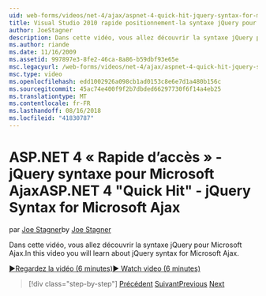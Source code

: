 ```yaml
---
uid: web-forms/videos/net-4/ajax/aspnet-4-quick-hit-jquery-syntax-for-microsoft-ajax
title: Visual Studio 2010 rapide positionnement-la syntaxe jQuery pour Microsoft Ajax | Microsoft Docs
author: JoeStagner
description: Dans cette vidéo, vous allez découvrir la syntaxe jQuery pour Microsoft Ajax.
ms.author: riande
ms.date: 11/16/2009
ms.assetid: 997897e3-8fe2-46ca-8a86-b59dbf93e65e
msc.legacyurl: /web-forms/videos/net-4/ajax/aspnet-4-quick-hit-jquery-syntax-for-microsoft-ajax
msc.type: video
ms.openlocfilehash: edd1002926a098cb1ad0153c8e6e7d1a480b156c
ms.sourcegitcommit: 45ac74e400f9f2b7dbded66297730f6f14a4eb25
ms.translationtype: MT
ms.contentlocale: fr-FR
ms.lasthandoff: 08/16/2018
ms.locfileid: "41830787"
---
```

<a name="aspnet-4-quick-hit---jquery-syntax-for-microsoft-ajax"></a><span data-ttu-id="dc8ee-103">ASP.NET 4 « Rapide d’accès » - jQuery syntaxe pour Microsoft Ajax</span><span class="sxs-lookup"><span data-stu-id="dc8ee-103">ASP.NET 4 "Quick Hit" - jQuery Syntax for Microsoft Ajax</span></span>
====================
<span data-ttu-id="dc8ee-104">par [Joe Stagner](https://github.com/JoeStagner)</span><span class="sxs-lookup"><span data-stu-id="dc8ee-104">by [Joe Stagner](https://github.com/JoeStagner)</span></span>

<span data-ttu-id="dc8ee-105">Dans cette vidéo, vous allez découvrir la syntaxe jQuery pour Microsoft Ajax.</span><span class="sxs-lookup"><span data-stu-id="dc8ee-105">In this video you will learn about jQuery syntax for Microsoft Ajax.</span></span> 

[<span data-ttu-id="dc8ee-106">&#9654;Regardez la vidéo (6 minutes)</span><span class="sxs-lookup"><span data-stu-id="dc8ee-106">&#9654; Watch video (6 minutes)</span></span>](https://channel9.msdn.com/Blogs/ASP-NET-Site-Videos/aspnet-4-quick-hit-jquery-syntax-for-microsoft-ajax)

> [!div class="step-by-step"]
> <span data-ttu-id="dc8ee-107">[Précédent](aspnet-4-quick-hit-the-scriptloader.md)
> [Suivant](aspnet-4-quick-hit-ajax-data-templates.md)</span><span class="sxs-lookup"><span data-stu-id="dc8ee-107">[Previous](aspnet-4-quick-hit-the-scriptloader.md)
[Next](aspnet-4-quick-hit-ajax-data-templates.md)</span></span>
